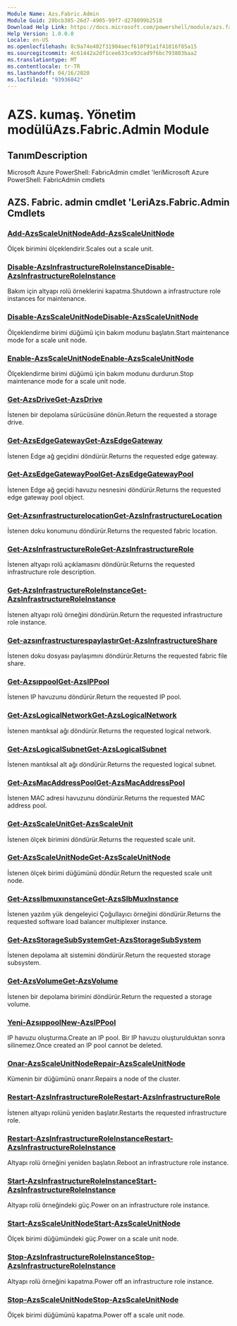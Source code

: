 ```yaml
---
Module Name: Azs.Fabric.Admin
Module Guid: 28bcb385-26d7-4905-99f7-d278099b2518
Download Help Link: https://docs.microsoft.com/powershell/module/azs.fabric.admin
Help Version: 1.0.0.0
Locale: en-US
ms.openlocfilehash: 8c9a74e402f31904aecf610f91a1f41016f85a15
ms.sourcegitcommit: 4c61442a2df1cee633ce93cad9f6bc793803baa2
ms.translationtype: MT
ms.contentlocale: tr-TR
ms.lasthandoff: 04/16/2020
ms.locfileid: "93936042"
---
```

# <span data-ttu-id="a704e-101">AZS. kumaş. Yönetim modülü</span><span class="sxs-lookup"><span data-stu-id="a704e-101">Azs.Fabric.Admin Module</span></span>
## <span data-ttu-id="a704e-102">Tanım</span><span class="sxs-lookup"><span data-stu-id="a704e-102">Description</span></span>
<span data-ttu-id="a704e-103">Microsoft Azure PowerShell: FabricAdmin cmdlet 'leri</span><span class="sxs-lookup"><span data-stu-id="a704e-103">Microsoft Azure PowerShell: FabricAdmin cmdlets</span></span>

## <span data-ttu-id="a704e-104">AZS. Fabric. admin cmdlet 'Leri</span><span class="sxs-lookup"><span data-stu-id="a704e-104">Azs.Fabric.Admin Cmdlets</span></span>
### [<span data-ttu-id="a704e-105">Add-AzsScaleUnitNode</span><span class="sxs-lookup"><span data-stu-id="a704e-105">Add-AzsScaleUnitNode</span></span>](Add-AzsScaleUnitNode.md)
<span data-ttu-id="a704e-106">Ölçek birimini ölçeklendirir.</span><span class="sxs-lookup"><span data-stu-id="a704e-106">Scales out a scale unit.</span></span>

### [<span data-ttu-id="a704e-107">Disable-AzsInfrastructureRoleInstance</span><span class="sxs-lookup"><span data-stu-id="a704e-107">Disable-AzsInfrastructureRoleInstance</span></span>](Disable-AzsInfrastructureRoleInstance.md)
<span data-ttu-id="a704e-108">Bakım için altyapı rolü örneklerini kapatma.</span><span class="sxs-lookup"><span data-stu-id="a704e-108">Shutdown a infrastructure role instances for maintenance.</span></span>

### [<span data-ttu-id="a704e-109">Disable-AzsScaleUnitNode</span><span class="sxs-lookup"><span data-stu-id="a704e-109">Disable-AzsScaleUnitNode</span></span>](Disable-AzsScaleUnitNode.md)
<span data-ttu-id="a704e-110">Ölçeklendirme birimi düğümü için bakım modunu başlatın.</span><span class="sxs-lookup"><span data-stu-id="a704e-110">Start maintenance mode for a scale unit node.</span></span>

### [<span data-ttu-id="a704e-111">Enable-AzsScaleUnitNode</span><span class="sxs-lookup"><span data-stu-id="a704e-111">Enable-AzsScaleUnitNode</span></span>](Enable-AzsScaleUnitNode.md)
<span data-ttu-id="a704e-112">Ölçeklendirme birimi düğümü için bakım modunu durdurun.</span><span class="sxs-lookup"><span data-stu-id="a704e-112">Stop maintenance mode for a scale unit node.</span></span>

### [<span data-ttu-id="a704e-113">Get-AzsDrive</span><span class="sxs-lookup"><span data-stu-id="a704e-113">Get-AzsDrive</span></span>](Get-AzsDrive.md)
<span data-ttu-id="a704e-114">İstenen bir depolama sürücüsüne dönün.</span><span class="sxs-lookup"><span data-stu-id="a704e-114">Return the requested a storage drive.</span></span>

### [<span data-ttu-id="a704e-115">Get-AzsEdgeGateway</span><span class="sxs-lookup"><span data-stu-id="a704e-115">Get-AzsEdgeGateway</span></span>](Get-AzsEdgeGateway.md)
<span data-ttu-id="a704e-116">İstenen Edge ağ geçidini döndürür.</span><span class="sxs-lookup"><span data-stu-id="a704e-116">Returns the requested edge gateway.</span></span>

### [<span data-ttu-id="a704e-117">Get-AzsEdgeGatewayPool</span><span class="sxs-lookup"><span data-stu-id="a704e-117">Get-AzsEdgeGatewayPool</span></span>](Get-AzsEdgeGatewayPool.md)
<span data-ttu-id="a704e-118">İstenen Edge ağ geçidi havuzu nesnesini döndürür.</span><span class="sxs-lookup"><span data-stu-id="a704e-118">Returns the requested edge gateway pool object.</span></span>

### [<span data-ttu-id="a704e-119">Get-Azsınfrastructurelocation</span><span class="sxs-lookup"><span data-stu-id="a704e-119">Get-AzsInfrastructureLocation</span></span>](Get-AzsInfrastructureLocation.md)
<span data-ttu-id="a704e-120">İstenen doku konumunu döndürür.</span><span class="sxs-lookup"><span data-stu-id="a704e-120">Returns the requested fabric location.</span></span>

### [<span data-ttu-id="a704e-121">Get-AzsInfrastructureRole</span><span class="sxs-lookup"><span data-stu-id="a704e-121">Get-AzsInfrastructureRole</span></span>](Get-AzsInfrastructureRole.md)
<span data-ttu-id="a704e-122">İstenen altyapı rolü açıklamasını döndürür.</span><span class="sxs-lookup"><span data-stu-id="a704e-122">Returns the requested infrastructure role description.</span></span>

### [<span data-ttu-id="a704e-123">Get-AzsInfrastructureRoleInstance</span><span class="sxs-lookup"><span data-stu-id="a704e-123">Get-AzsInfrastructureRoleInstance</span></span>](Get-AzsInfrastructureRoleInstance.md)
<span data-ttu-id="a704e-124">İstenen altyapı rolü örneğini döndürün.</span><span class="sxs-lookup"><span data-stu-id="a704e-124">Return the requested infrastructure role instance.</span></span>

### [<span data-ttu-id="a704e-125">Get-azsınfrastructurespaylaştır</span><span class="sxs-lookup"><span data-stu-id="a704e-125">Get-AzsInfrastructureShare</span></span>](Get-AzsInfrastructureShare.md)
<span data-ttu-id="a704e-126">İstenen doku dosyası paylaşımını döndürür.</span><span class="sxs-lookup"><span data-stu-id="a704e-126">Returns the requested fabric file share.</span></span>

### [<span data-ttu-id="a704e-127">Get-Azsıppool</span><span class="sxs-lookup"><span data-stu-id="a704e-127">Get-AzsIPPool</span></span>](Get-AzsIPPool.md)
<span data-ttu-id="a704e-128">İstenen IP havuzunu döndürür.</span><span class="sxs-lookup"><span data-stu-id="a704e-128">Return the requested IP pool.</span></span>

### [<span data-ttu-id="a704e-129">Get-AzsLogicalNetwork</span><span class="sxs-lookup"><span data-stu-id="a704e-129">Get-AzsLogicalNetwork</span></span>](Get-AzsLogicalNetwork.md)
<span data-ttu-id="a704e-130">İstenen mantıksal ağı döndürür.</span><span class="sxs-lookup"><span data-stu-id="a704e-130">Returns the requested logical network.</span></span>

### [<span data-ttu-id="a704e-131">Get-AzsLogicalSubnet</span><span class="sxs-lookup"><span data-stu-id="a704e-131">Get-AzsLogicalSubnet</span></span>](Get-AzsLogicalSubnet.md)
<span data-ttu-id="a704e-132">İstenen mantıksal alt ağı döndürür.</span><span class="sxs-lookup"><span data-stu-id="a704e-132">Returns the requested logical subnet.</span></span>

### [<span data-ttu-id="a704e-133">Get-AzsMacAddressPool</span><span class="sxs-lookup"><span data-stu-id="a704e-133">Get-AzsMacAddressPool</span></span>](Get-AzsMacAddressPool.md)
<span data-ttu-id="a704e-134">İstenen MAC adresi havuzunu döndürür.</span><span class="sxs-lookup"><span data-stu-id="a704e-134">Returns the requested MAC address pool.</span></span>

### [<span data-ttu-id="a704e-135">Get-AzsScaleUnit</span><span class="sxs-lookup"><span data-stu-id="a704e-135">Get-AzsScaleUnit</span></span>](Get-AzsScaleUnit.md)
<span data-ttu-id="a704e-136">İstenen ölçek birimini döndürür.</span><span class="sxs-lookup"><span data-stu-id="a704e-136">Returns the requested scale unit.</span></span>

### [<span data-ttu-id="a704e-137">Get-AzsScaleUnitNode</span><span class="sxs-lookup"><span data-stu-id="a704e-137">Get-AzsScaleUnitNode</span></span>](Get-AzsScaleUnitNode.md)
<span data-ttu-id="a704e-138">İstenen ölçek birimi düğümünü döndür.</span><span class="sxs-lookup"><span data-stu-id="a704e-138">Return the requested scale unit node.</span></span>

### [<span data-ttu-id="a704e-139">Get-Azsslbmuxınstance</span><span class="sxs-lookup"><span data-stu-id="a704e-139">Get-AzsSlbMuxInstance</span></span>](Get-AzsSlbMuxInstance.md)
<span data-ttu-id="a704e-140">İstenen yazılım yük dengeleyici Çoğullayıcı örneğini döndürür.</span><span class="sxs-lookup"><span data-stu-id="a704e-140">Returns the requested software load balancer multiplexer instance.</span></span>

### [<span data-ttu-id="a704e-141">Get-AzsStorageSubSystem</span><span class="sxs-lookup"><span data-stu-id="a704e-141">Get-AzsStorageSubSystem</span></span>](Get-AzsStorageSubSystem.md)
<span data-ttu-id="a704e-142">İstenen depolama alt sistemini döndürür.</span><span class="sxs-lookup"><span data-stu-id="a704e-142">Return the requested storage subsystem.</span></span>

### [<span data-ttu-id="a704e-143">Get-AzsVolume</span><span class="sxs-lookup"><span data-stu-id="a704e-143">Get-AzsVolume</span></span>](Get-AzsVolume.md)
<span data-ttu-id="a704e-144">İstenen bir depolama birimini döndürür.</span><span class="sxs-lookup"><span data-stu-id="a704e-144">Return the requested a storage volume.</span></span>

### [<span data-ttu-id="a704e-145">Yeni-Azsıppool</span><span class="sxs-lookup"><span data-stu-id="a704e-145">New-AzsIPPool</span></span>](New-AzsIPPool.md)
<span data-ttu-id="a704e-146">IP havuzu oluşturma.</span><span class="sxs-lookup"><span data-stu-id="a704e-146">Create an IP pool.</span></span>
<span data-ttu-id="a704e-147">Bir IP havuzu oluşturulduktan sonra silinemez.</span><span class="sxs-lookup"><span data-stu-id="a704e-147">Once created an IP pool cannot be deleted.</span></span>

### [<span data-ttu-id="a704e-148">Onar-AzsScaleUnitNode</span><span class="sxs-lookup"><span data-stu-id="a704e-148">Repair-AzsScaleUnitNode</span></span>](Repair-AzsScaleUnitNode.md)
<span data-ttu-id="a704e-149">Kümenin bir düğümünü onarır.</span><span class="sxs-lookup"><span data-stu-id="a704e-149">Repairs a node of the cluster.</span></span>

### [<span data-ttu-id="a704e-150">Restart-AzsInfrastructureRole</span><span class="sxs-lookup"><span data-stu-id="a704e-150">Restart-AzsInfrastructureRole</span></span>](Restart-AzsInfrastructureRole.md)
<span data-ttu-id="a704e-151">İstenen altyapı rolünü yeniden başlatır.</span><span class="sxs-lookup"><span data-stu-id="a704e-151">Restarts the requested infrastructure role.</span></span>

### [<span data-ttu-id="a704e-152">Restart-AzsInfrastructureRoleInstance</span><span class="sxs-lookup"><span data-stu-id="a704e-152">Restart-AzsInfrastructureRoleInstance</span></span>](Restart-AzsInfrastructureRoleInstance.md)
<span data-ttu-id="a704e-153">Altyapı rolü örneğini yeniden başlatın.</span><span class="sxs-lookup"><span data-stu-id="a704e-153">Reboot an infrastructure role instance.</span></span>

### [<span data-ttu-id="a704e-154">Start-AzsInfrastructureRoleInstance</span><span class="sxs-lookup"><span data-stu-id="a704e-154">Start-AzsInfrastructureRoleInstance</span></span>](Start-AzsInfrastructureRoleInstance.md)
<span data-ttu-id="a704e-155">Altyapı rolü örneğindeki güç.</span><span class="sxs-lookup"><span data-stu-id="a704e-155">Power on an infrastructure role instance.</span></span>

### [<span data-ttu-id="a704e-156">Start-AzsScaleUnitNode</span><span class="sxs-lookup"><span data-stu-id="a704e-156">Start-AzsScaleUnitNode</span></span>](Start-AzsScaleUnitNode.md)
<span data-ttu-id="a704e-157">Ölçek birimi düğümündeki güç.</span><span class="sxs-lookup"><span data-stu-id="a704e-157">Power on a scale unit node.</span></span>

### [<span data-ttu-id="a704e-158">Stop-AzsInfrastructureRoleInstance</span><span class="sxs-lookup"><span data-stu-id="a704e-158">Stop-AzsInfrastructureRoleInstance</span></span>](Stop-AzsInfrastructureRoleInstance.md)
<span data-ttu-id="a704e-159">Altyapı rolü örneğini kapatma.</span><span class="sxs-lookup"><span data-stu-id="a704e-159">Power off an infrastructure role instance.</span></span>

### [<span data-ttu-id="a704e-160">Stop-AzsScaleUnitNode</span><span class="sxs-lookup"><span data-stu-id="a704e-160">Stop-AzsScaleUnitNode</span></span>](Stop-AzsScaleUnitNode.md)
<span data-ttu-id="a704e-161">Ölçek birimi düğümünü kapatma.</span><span class="sxs-lookup"><span data-stu-id="a704e-161">Power off a scale unit node.</span></span>

